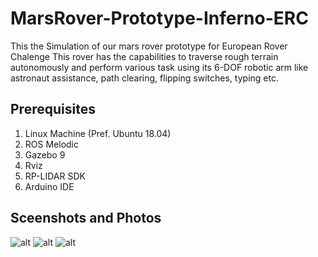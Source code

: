 # MarsRover-Prototype-Inferno-ERC
This the Simulation of our mars rover prototype for European Rover Chalenge
This rover has the capabilities to traverse rough terrain autonomously and perform various task using its 6-DOF robotic arm like astronaut assistance, path clearing, flipping switches, typing etc.

## Prerequisites
1. Linux Machine (Pref. Ubuntu 18.04)
2. ROS Melodic 
3. Gazebo 9
4. Rviz
5. RP-LIDAR SDK
6. Arduino IDE

## Sceenshots and Photos
![alt](https://github.com/Ghanmohan/inferno-website/blob/main/public/images/novus.jpeg)
![alt](https://github.com/Ghanmohan/inferno-website/blob/main/public/images/novus_3.jpeg)
![alt](https://github.com/Ghanmohan/inferno-website/blob/main/public/images/novus_2.jpeg)

